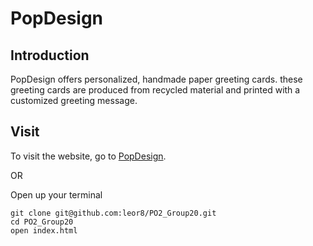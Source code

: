 # PopDesign

## Introduction

PopDesign offers personalized, handmade paper greeting cards. these greeting cards are produced from recycled material and printed with a customized greeting message.


## Visit

To visit the website, go to [PopDesign](http://www.sfu.ca/~leor/IAT339/PO2_Group20/).

OR

Open up your terminal
```
git clone git@github.com:leor8/PO2_Group20.git
cd PO2_Group20
open index.html
```
